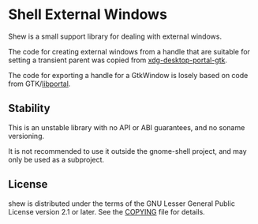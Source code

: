 <!--
SPDX-FileCopyrightText: 2020 Florian Müllner <fmuellner@gnome.org>
SPDX-License-Identifier: CC-BY-SA-4.0
-->
# Shell External Windows

Shew is a small support library for dealing with external windows.

The code for creating external windows from a handle that are suitable for
setting a transient parent was copied from [xdg-desktop-portal-gtk].

The code for exporting a handle for a GtkWindow is losely based on code
from GTK/[libportal].

## Stability
This is an unstable library with no API or ABI guarantees, and no
soname versioning.

It is not recommended to use it outside the gnome-shell project, and
may only be used as a subproject.

## License
shew is distributed under the terms of the GNU Lesser General Public License
version 2.1 or later. See the [COPYING][license] file for details.

[xdg-desktop-portal-gtk]: https://github.com/flatpak/xdg-desktop-portal-gtk
[libportal]: https://github.com/flatpak/libportal
[license]: COPYING
